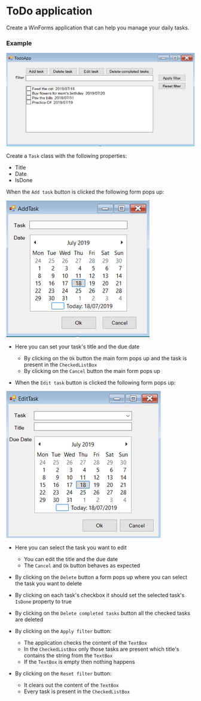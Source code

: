 # ToDo application

Create a WinForms application that can help you manage your daily tasks.

### Example

![todo-app](../assets/todo-app.png)

Create a `Task` class with the following properties:
 - Title
 - Date
 - IsDone

When the `Add task` button is clicked the following form pops up:

 ![todo-add](../assets/todo-add.png)

- Here you can set your task's title and the due date
  - By clicking on the `Ok` button the main form pops up and the task is present in the `CheckedListBox`
  - By clicking on the `Cancel` button the main form pops up

- When the `Edit task` button is clicked the following form pops up:

![todo-edit](../assets/todo-edit.png)

- Here you can select the task you want to edit
  - You can edit the title and the due date
  - The `Cancel` and `Ok` button behaves as expected

- By clicking on the `Delete` button a form pops up where you can select the task you want to delete
- By clicking on each task's checkbox it should set the selected task's `IsDone` property to true
- By clicking on the `Delete completed tasks` button all the checked tasks are deleted
- By clicking on the `Apply filter` button: 
  - The application checks the content of the `TextBox`
  - In the `CheckedListBox` only those tasks are present which title's contains the string from the `TextBox`
  - If the `TextBox` is empty then nothing happens
- By clicking on the `Reset filter` button:
  - It clears out the content of the `TextBox`
  - Every task is present in the `CheckedListBox`



